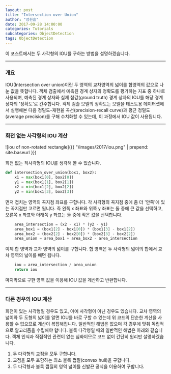 ```yaml
---
layout: post
title: "Intersection over Union"
author: "정한솔"
date: 2017-09-28 14:00:00
categories: Tutorials
subcategories: ObjectDetection
tags: ObjectDetection
---
```


이 포스트에서는 두 사각형의 IOU를 구하는 방법을 설명하겠습니다.

---

### 개요

IOU(Intersection over union)이란 두 영역의 교차영역의 넓이를 합영역의 값으로 나눈 값을 뜻합니다. 객체 검출에서 예측된 경계 상자의 정확도를 평가하는 지표 중 하나로 사용되며, 예측된 경계 상자와 실제 참값(ground truth) 경계 상자의 IOU를 해당 경계 상자의 '정확도'로 간주합니다. 객체 검출 모델의 정확도는 모델을 테스트용 데이터셋에서 실행해본 다음 정밀도-재현율 곡선(precision-recall curve)과 평균 정밀도(average precision)를 구해 수치화할 수 있는데, 이 과정에서 IOU 값이 사용됩니다.

---

### 회전 없는 사각형의 IOU 계산

![iou of non-rotated rectangle]({{ "/images/2017/iou.png" | prepend: site.baseurl }})

회전 없는 직사각형의 IOU를 생각해 볼 수 있습니다.

```python
def intersection_over_union(box1, box2):
    x1 = max(box1[0], box2[0])
    y1 = max(box1[1], box2[1])
    x2 = min(box1[2], box2[2])
    y2 = min(box1[3], box2[3])
```

먼저 겹치는 영역의 꼭지점 좌표를 구합니다. 각 사각형의 꼭지점 중에 좀 더 '안쪽'에 있는 꼭지점만 고르면 됩니다. 즉 왼쪽 x 좌표와 위쪽 y 좌표는 둘 중에 큰 값을 선택하고, 오른쪽 x 좌표와 아래쪽 y 좌표는 둘 중에 작은 값을 선택합니다.

```python
    area_intersection = (x2 - x1) * (y2 - y1)
    area_box1 = (box1[2] - box1[0]) * (box1[3] - box1[2])
    area_box2 = (box2[2] - box2[0]) * (box2[3] - box2[2])
    area_union = area_box1 + area_box2 - area_intersection
```

이제 합 영역과 교차 영역의 넓이를 구합니다. 합 영역은 두 사각형의 넓이의 합에서 교차 영역의 넓이를 빼면 됩니다.

```python
    iou = area_intersection / area_union
    return iou
```

마지막으로 구한 영역 값을 이용해 IOU 값을 계산하고 반환합니다.

---

### 다른 경우의 IOU 계산

회전이 있는 사각형일 경우도 있고, 아예 사각형이 아닌 경우도 있습니다. 교차 영역의 넓이와 두 도형의 넓이를 알면 IOU를 바로 구할 수 있는데 위 코드의 단순한 계산을 사용할 수 없으므로 계산이 복잡해집니다. 일반적인 해법은 없으며 각 경우에 맞춰 독립적으로 알고리즘을 수립해야 합니다. 볼록 다각형일 때의 일반적인 해법은 아래와 같습니다. 객체 인식과 직접적인 관련이 없는 심화이므로 코드 없이 간단히 원리만 설명하겠습니다.

 1. 두 다각형의 교점을 모두 구합니다.
 2. 교점을 모두 포함하는 최소 볼록 껍질(convex hull)을 구합니다.
 3. 두 다각형과 볼록 껍질의 영역 넓이를 신발끈 공식을 이용하여 구합니다.
